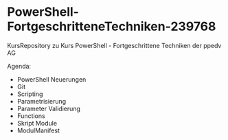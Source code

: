 # PowerShell-FortgeschritteneTechniken-239768
KursRepository zu Kurs PowerShell - Fortgeschrittene Techniken der ppedv AG

Agenda:
- PowerShell Neuerungen 
- Git
- Scripting
- Parametrisierung
- Parameter Validierung
- Functions
- Skript Module
- ModulManifest